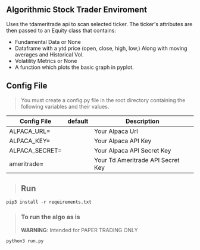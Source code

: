 ## Algorithmic Stock Trader Enviroment


Uses the tdameritrade api to scan selected ticker. The ticker's attributes are then passed to an Equity class that 
contains:
- Fundamental Data or None
- Dataframe with a ytd price (open, close, high, low,) Along with moving averages and Historical Vol.
- Volatility Metrics or None
- A function which plots the basic graph in pyplot.

## Config File
> You must create a config.py file in the root directory containing the following variables and their values.



| Config File                     | default                                                                                | Description                                                                                                            |
| -------------------------------- | -------------------------------------------------------------------------------------- | ---------------------------------------------------------------------------------------------------------------------- |
| ALPACA_URL=        |                                                                                        | Your Alpaca Url        
| ALPACA_KEY=        |                                                                                        | Your Alpaca API Key                                                                                                           |
| ALPACA_SECRET= |                                                                                        | Your Alpaca API Secret Key       
| ameritrade= |                                                                                        | Your Td Ameritrade API Secret Key                                                              

> ## Run
```pip3 install -r requirements.txt```

> ### To run the algo as is 
> **WARNING**: Intended for PAPER TRADING ONLY

```python3 run.py```